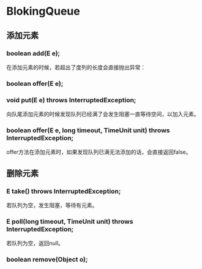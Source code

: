 # BlokingQueue


## 添加元素

### boolean add(E e);

在添加元素的时候，若超出了度列的长度会直接抛出异常：

### boolean offer(E e);

### void put(E e) throws InterruptedException;

向队尾添加元素的时候发现队列已经满了会发生阻塞一直等待空间，以加入元素。

### boolean offer(E e, long timeout, TimeUnit unit) throws InterruptedException;

offer方法在添加元素时，如果发现队列已满无法添加的话，会直接返回false。

## 删除元素

### E take() throws InterruptedException;

若队列为空，发生阻塞，等待有元素。

### E poll(long timeout, TimeUnit unit) throws InterruptedException;

若队列为空，返回null。

### boolean remove(Object o);